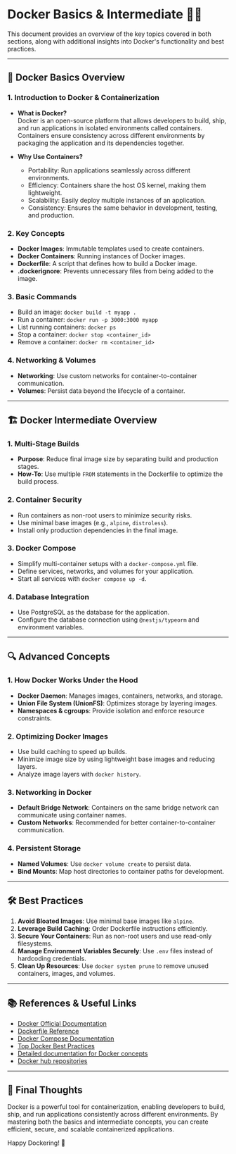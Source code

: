 # Docker Basics & Intermediate 🚀🐳

This document provides an overview of the key topics covered in both sections, along with additional insights into Docker's functionality and best practices.

---

## 🐳 Docker Basics Overview

### 1. Introduction to Docker & Containerization
- **What is Docker?**  
  Docker is an open-source platform that allows developers to build, ship, and run applications in isolated environments called containers. Containers ensure consistency across different environments by packaging the application and its dependencies together.

- **Why Use Containers?**  
  - Portability: Run applications seamlessly across different environments.  
  - Efficiency: Containers share the host OS kernel, making them lightweight.  
  - Scalability: Easily deploy multiple instances of an application.  
  - Consistency: Ensures the same behavior in development, testing, and production.

### 2. Key Concepts
- **Docker Images**: Immutable templates used to create containers.  
- **Docker Containers**: Running instances of Docker images.  
- **Dockerfile**: A script that defines how to build a Docker image.  
- **.dockerignore**: Prevents unnecessary files from being added to the image.  

### 3. Basic Commands
- Build an image: `docker build -t myapp .`  
- Run a container: `docker run -p 3000:3000 myapp`  
- List running containers: `docker ps`  
- Stop a container: `docker stop <container_id>`  
- Remove a container: `docker rm <container_id>`  

### 4. Networking & Volumes
- **Networking**: Use custom networks for container-to-container communication.  
- **Volumes**: Persist data beyond the lifecycle of a container.  

---

## 🏗️ Docker Intermediate Overview

### 1. Multi-Stage Builds
- **Purpose**: Reduce final image size by separating build and production stages.  
- **How-To**: Use multiple `FROM` statements in the Dockerfile to optimize the build process.

### 2. Container Security
- Run containers as non-root users to minimize security risks.  
- Use minimal base images (e.g., `alpine`, `distroless`).  
- Install only production dependencies in the final image.

### 3. Docker Compose
- Simplify multi-container setups with a `docker-compose.yml` file.  
- Define services, networks, and volumes for your application.  
- Start all services with `docker compose up -d`.

### 4. Database Integration
- Use PostgreSQL as the database for the application.  
- Configure the database connection using `@nestjs/typeorm` and environment variables.  

---

## 🔍 Advanced Concepts

### 1. How Docker Works Under the Hood
- **Docker Daemon**: Manages images, containers, networks, and storage.  
- **Union File System (UnionFS)**: Optimizes storage by layering images.  
- **Namespaces & cgroups**: Provide isolation and enforce resource constraints.

### 2. Optimizing Docker Images
- Use build caching to speed up builds.  
- Minimize image size by using lightweight base images and reducing layers.  
- Analyze image layers with `docker history`.

### 3. Networking in Docker
- **Default Bridge Network**: Containers on the same bridge network can communicate using container names.  
- **Custom Networks**: Recommended for better container-to-container communication.  

### 4. Persistent Storage
- **Named Volumes**: Use `docker volume create` to persist data.  
- **Bind Mounts**: Map host directories to container paths for development.

---

## 🛠️ Best Practices

1. **Avoid Bloated Images**: Use minimal base images like `alpine`.  
2. **Leverage Build Caching**: Order Dockerfile instructions efficiently.  
3. **Secure Your Containers**: Run as non-root users and use read-only filesystems.  
4. **Manage Environment Variables Securely**: Use `.env` files instead of hardcoding credentials.  
5. **Clean Up Resources**: Use `docker system prune` to remove unused containers, images, and volumes.

---

## 📚 References & Useful Links

- [Docker Official Documentation](https://docs.docker.com/)  
- [Dockerfile Reference](https://docs.docker.com/engine/reference/builder/)  
- [Docker Compose Documentation](https://docs.docker.com/compose/)  
- [Top Docker Best Practices](https://www.docker.com/blog/top-8-docker-best-practices/)  
- [Detailed documentation for Docker concepts](https://docs.google.com/document/d/1UKa3CvjoMROxqrLcyKEMr3s-mer3mrbAEZdAvcn_EE0)
- [Docker hub repositories](https://hub.docker.com/u/parthpatilscaletech)

---

## 🚀 Final Thoughts

Docker is a powerful tool for containerization, enabling developers to build, ship, and run applications consistently across different environments. By mastering both the basics and intermediate concepts, you can create efficient, secure, and scalable containerized applications.

Happy Dockering! 🐳